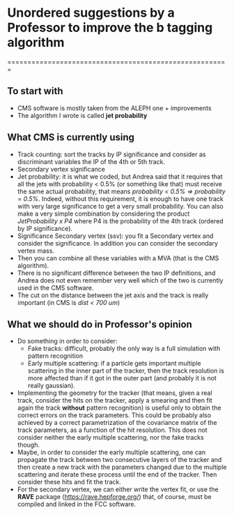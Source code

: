 # Unordered suggestions by a Professor to improve the b tagging algorithm
=======================================================
## To start with
* CMS software is mostly taken from the ALEPH one + improvements
* The algorithm I wrote is called __jet probability__

## What CMS is currently using
* Track counting: sort the tracks by IP significance and consider as discriminant variables the IP of the 4th or 5th track.
* Secondary vertex significance
* Jet probability: it is what we coded, but Andrea said that it requires that all the jets with probability < 0.5% (or something like that) must receive the same actual probability, that means _probability < 0.5% => probability = 0.5%_. Indeed, without this requirement, it is enough to have one track with very large significance to get a very small probability. You can also make a very simple combination by considering the product _JetProbability x P4_ where P4 is the probability of the 4th track (ordered by IP significance).
* Significance Secondary vertex (ssv): you fit a Secondary vertex and consider the significance. In addition you can consider the secondary vertex mass.
* Then you can combine all these variables with a MVA (that is the CMS algorithm).
* There is no significant difference between the two IP definitions, and Andrea does not even remember very well which of the two is currently used in the CMS software.
* The cut on the distance between the jet axis and the track is really important (in CMS is _dist < 700 um_)

## What we should do in Professor's opinion
* Do something in order to consider:
  * Fake tracks: difficult, probably the only way is a full simulation with pattern recognition
  * Early multiple scattering: if a particle gets important multiple scattering in the inner part of the tracker, then the track resolution is more affected than if it got in the outer part (and probably it is not really gaussian).
* Implementing the geometry for the tracker (that means, given a real track, consider the hits on the tracker, apply a smearing and then fit again the track __without__ pattern recognition) is useful only to obtain the correct errors on the track parameters. This could be probably also achieved by a correct parametrization of the covariance matrix of the track parameters, as a function of the hit resolution. This does not consider neither the early multiple scattering, nor the fake tracks though.
* Maybe, in order to consider the early multiple scattering, one can propagate the track between two consecutive layers of the tracker and then create a new track with the parameters changed due to the multiple scattering and iterate these process until the end of the tracker. Then consider these hits and fit the track.
* For the secondary vertex, we can either write the vertex fit, or use the __RAVE__ package (https://rave.hepforge.org/) that, of course, must be compiled and linked in the FCC software.
